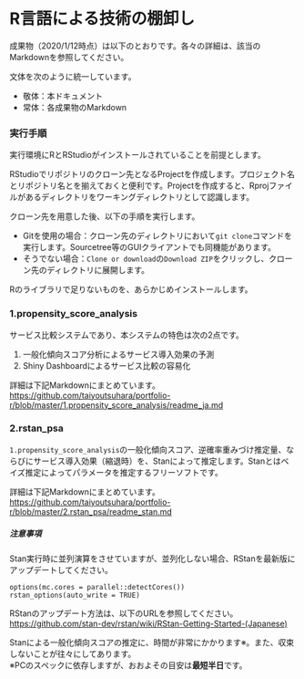 # R言語による技術の棚卸し #
成果物（2020/1/12時点）は以下のとおりです。各々の詳細は、該当のMarkdownを参照してください。

文体を次のように統一しています。
* 敬体：本ドキュメント
* 常体：各成果物のMarkdown

### 実行手順
実行環境にRとRStudioがインストールされていることを前提とします。

RStudioでリポジトリのクローン先となるProjectを作成します。プロジェクト名とリポジトリ名とを揃えておくと便利です。Projectを作成すると、Rprojファイルがあるディレクトリをワーキングディレクトリとして認識します。

クローン先を用意した後、以下の手順を実行します。
* Gitを使用の場合：クローン先のディレクトリにおいて`git clone`コマンドを実行します。Sourcetree等のGUIクライアントでも同機能があります。
* そうでない場合：`Clone or download`の`Download ZIP`をクリックし、クローン先のディレクトリに展開します。  

Rのライブラリで足りないものを、あらかじめインストールします。

### 1.propensity_score_analysis
サービス比較システムであり、本システムの特色は次の2点です。
1. 一般化傾向スコア分析によるサービス導入効果の予測
1. Shiny Dashboardによるサービス比較の容易化

詳細は下記Markdownにまとめています。  
https://github.com/taiyoutsuhara/portfolio-r/blob/master/1.propensity_score_analysis/readme_ja.md

### 2.rstan_psa
`1.propensity_score_analysis`の一般化傾向スコア、逆確率重みづけ推定量、ならびにサービス導入効果（縮退時）を、Stanによって推定します。Stanとはベイズ推定によってパラメータを推定するフリーソフトです。

詳細は下記Markdownにまとめています。  
https://github.com/taiyoutsuhara/portfolio-r/blob/master/2.rstan_psa/readme_stan.md

##### 注意事項
Stan実行時に並列演算をさせていますが、並列化しない場合、RStanを最新版にアップデートしてください。
```
options(mc.cores = parallel::detectCores())
rstan_options(auto_write = TRUE)
```
RStanのアップデート方法は、以下のURLを参照してください。  
https://github.com/stan-dev/rstan/wiki/RStan-Getting-Started-(Japanese)

Stanによる一般化傾向スコアの推定に、時間が非常にかかります※。また、収束しないことが往々にしてあります。  
※PCのスペックに依存しますが、おおよその目安は**最短半日**です。